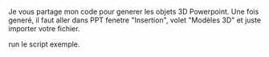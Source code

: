 Je vous partage mon code pour generer les objets 3D Powerpoint.
Une fois generé, il faut aller dans PPT fenetre "Insertion", volet "Modèles 3D" et juste importer votre fichier.

run le script exemple.

